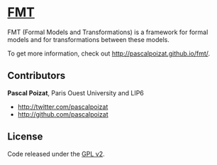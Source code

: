 # [FMT](http://pascalpoizat.github.io/fmt/)

FMT (Formal Models and Transformations) is a framework for formal models and for transformations between these models.

To get more information, check out <http://pascalpoizat.github.io/fmt/>.

## Contributors

**Pascal Poizat**, Paris Ouest University and LIP6

- <http://twitter.com/pascalpoizat>
- <http://github.com/pascalpoizat>


## License

Code released under the [GPL v2](LICENSE.md).
